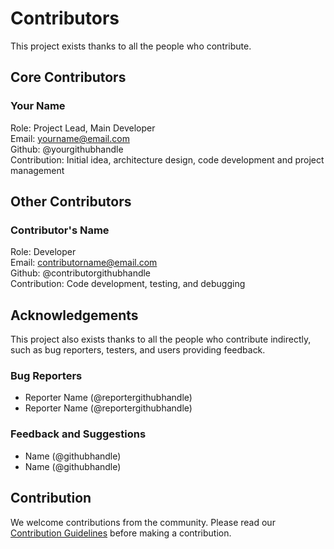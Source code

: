 # Contributors

This project exists thanks to all the people who contribute. 

## Core Contributors

### Your Name

Role: Project Lead, Main Developer  
Email: yourname@email.com  
Github: @yourgithubhandle  
Contribution: Initial idea, architecture design, code development and project management  

## Other Contributors

### Contributor's Name

Role: Developer  
Email: contributorname@email.com  
Github: @contributorgithubhandle  
Contribution: Code development, testing, and debugging  

## Acknowledgements

This project also exists thanks to all the people who contribute indirectly, such as bug reporters, testers, and users providing feedback.

### Bug Reporters

- Reporter Name (@reportergithubhandle)
- Reporter Name (@reportergithubhandle)

### Feedback and Suggestions

- Name (@githubhandle)
- Name (@githubhandle)

## Contribution

We welcome contributions from the community. Please read our [Contribution Guidelines](LINK_TO_CONTRIBUTION_GUIDELINES.md) before making a contribution.
